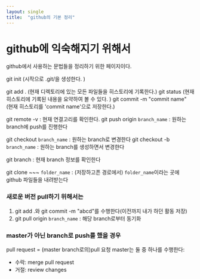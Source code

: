 ```yaml
---
layout: single
title:  "github의 기본 정리"
---
```


# github에 익숙해지기 위해서
github에서 사용하는 문법들을 정리하기 위한 페이지이다.

git init (시작으로 .git/을 생성한다. )

git add . (현재 디렉토리에 있는 모든 파일들을 히스토리에 기록한다.)
git status (현재 히스토리에 기록된 내용을 요약하여 볼 수 있다. )
git commit -m "commit name" (현재 히스토리를 'commit name'으로 저장한다.)

git remote -v : 현재 연결고리를 확인한다.
git push origin `branch_name` : 원하는 branch에 push를 진행한다

git checkout `branch_name` : 원하는 branch로 변경한다
git checkout -b `branch_name` : 원하는 branch를 생성하면서 변경한다

git branch : 현재 branch 정보를 확인한다

git clone ~~~ `folder_name` : (저장하고픈 경로에서) `folder_name`이라는 곳에 github 파일들을 내려받는다

### 새로운 버전 pull하기 위해서는
1. git add .와 git commit -m "abcd"를 수행한다(이전까지 내가 하던 활동 저장)
2. git pull origin `branch_name` : 해당 branch로부터 동기화

### master가 아닌 branch로 push를 했을 경우
pull request = (master branch로의)pull 요청
master는 둘 중 하나를 수행한다:
* 수락: merge pull request
* 거절: review changes
